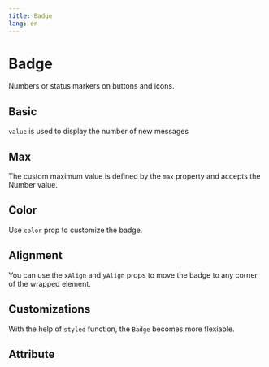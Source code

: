 ```yaml
---
title: Badge
lang: en
---
```


<script setup lang="ts">
  import props from "../../../example/badge/description/en-props.ts";
</script>


# Badge

Numbers or status markers on buttons and icons.

## Basic

`value` is used to display the number of new messages

<demo src="../../../example/badge/basic.vue" />


## Max

The custom maximum value is defined by the `max` property and accepts the Number value.

<demo src="../../../example/badge/max.vue" />

## Color

Use `color` prop to customize the badge.

<demo src="../../../example/badge/color.vue" />

## Alignment

You can use the `xAlign` and `yAlign` props to move the badge to any corner of the wrapped element.

<demo src="../../../example/badge/align.vue" />


## Customizations

With the help of `styled` function, the `Badge` becomes more flexiable.

<demo src="../../../example/badge/custom.vue" />

## Attribute

<data-table type="props" lang="zh" :data="props" />



